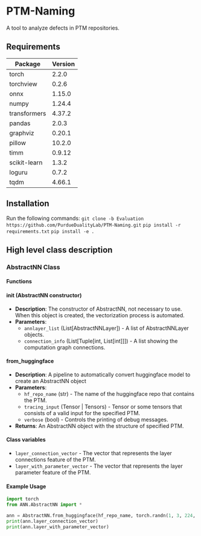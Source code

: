 # PTM-Naming

A tool to analyze defects in PTM repositories.

## Requirements

| Package        | Version |
| -------------- | ------- |
| torch          | 2.2.0   |
| torchview      | 0.2.6   |
| onnx           | 1.15.0  |
| numpy          | 1.24.4  |
| transformers   | 4.37.2  |
| pandas         | 2.0.3   |
| graphviz       | 0.20.1  |
| pillow         | 10.2.0  |
| timm           | 0.9.12  |
| scikit-learn   | 1.3.2   |
| loguru         | 0.7.2   |
| tqdm           | 4.66.1  |

## Installation

Run the following commands:
`git clone -b Evaluation https://github.com/PurdueDualityLab/PTM-Naming.git`
`pip install -r requirements.txt`
`pip install -e .`

## High level class description

### AbstractNN Class

#### Functions

#### __init__ (AbstractNN constructor)
- **Description**: The constructor of AbstractNN, not necessary to use. When this object is created, the vectorization process is automated.
- **Parameters**: 
  - `annlayer_list` (List[AbstractNNLayer]) - A list of AbstractNNLayer objects.
  - `connection_info` (List[Tuple[int, List[int]]]) - A list showing the computation graph connections.

#### from_huggingface
- **Description**: A pipeline to automatically convert huggingface model to create an AbstractNN object
- **Parameters**: 
  - `hf_repo_name` (str) - The name of the huggingface repo that contains the PTM.
  - `tracing_input` (Tensor | Tensors) - Tensor or some tensors that consists of a valid input for the specified PTM.
  - `verbose` (bool) - Controls the printing of debug messages.
- **Returns**: An AbstractNN object with the structure of specified PTM.

#### Class variables

- `layer_connection_vector` - The vector that represents the layer connections feature of the PTM.
- `layer_with_parameter_vector`  - The vector that represents the layer parameter feature of the PTM.

#### Example Usage

```python
import torch
from ANN.AbstractNN import *

ann = AbstractNN.from_huggingface(hf_repo_name, torch.randn(1, 3, 224, 224))
print(ann.layer_connection_vector)
print(ann.layer_with_parameter_vector)
```